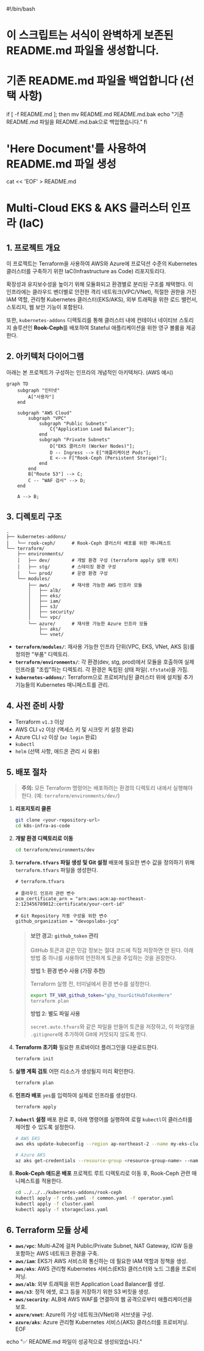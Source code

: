 #!/bin/bash
# 이 스크립트는 서식이 완벽하게 보존된 README.md 파일을 생성합니다.

# 기존 README.md 파일을 백업합니다 (선택 사항)
if [ -f README.md ]; then
    mv README.md README.md.bak
    echo "기존 README.md 파일을 README.md.bak으로 백업했습니다."
fi

# 'Here Document'를 사용하여 README.md 파일 생성
cat << 'EOF' > README.md
# Multi-Cloud EKS & AKS 클러스터 인프라 (IaC)

## 1. 프로젝트 개요

이 프로젝트는 Terraform을 사용하여 AWS와 Azure에 프로덕션 수준의 Kubernetes 클러스터를 구축하기 위한 IaC(Infrastructure as Code) 리포지토리다.

확장성과 유지보수성을 높이기 위해 모듈화되고 환경별로 분리된 구조를 채택했다. 이 인프라에는 클라우드 벤더별로 안전한 격리 네트워크(VPC/VNet), 적절한 권한을 가진 IAM 역할, 관리형 Kubernetes 클러스터(EKS/AKS), 외부 트래픽을 위한 로드 밸런서, 스토리지, 웹 보안 기능이 포함된다.

또한, `kubernetes-addons` 디렉토리를 통해 클러스터 내에 컨테이너 네이티브 스토리지 솔루션인 **Rook-Ceph**를 배포하여 Stateful 애플리케이션을 위한 영구 볼륨을 제공한다.

## 2. 아키텍처 다이어그램

아래는 본 프로젝트가 구성하는 인프라의 개념적인 아키텍처다. (AWS 예시)

```mermaid
graph TD
    subgraph "인터넷"
        A["사용자"]
    end

    subgraph "AWS Cloud"
        subgraph "VPC"
            subgraph "Public Subnets"
                C{"Application Load Balancer"};
            end
            subgraph "Private Subnets"
                D["EKS 클러스터 (Worker Nodes)"];
                D -- Ingress --> E["애플리케이션 Pods"];
                E <--> F["Rook-Ceph (Persistent Storage)"];
            end
        end
        B["Route 53"] --> C;
        C -- "WAF 검사" --> D;
    end

    A --> B;
```

## 3. 디렉토리 구조

```
.
├── kubernetes-addons/
│   └── rook-ceph/      # Rook-Ceph 클러스터 배포를 위한 매니페스트
└── terraform/
    ├── environments/
    │   ├── dev/        # 개발 환경 구성 (terraform apply 실행 위치)
    │   ├── stg/        # 스테이징 환경 구성
    │   └── prod/       # 운영 환경 구성
    └── modules/
        ├── aws/        # 재사용 가능한 AWS 인프라 모듈
        │   ├── alb/
        │   ├── eks/
        │   ├── iam/
        │   ├── s3/
        │   ├── security/
        │   └── vpc/
        └── azure/      # 재사용 가능한 Azure 인프라 모듈
            ├── aks/
            └── vnet/
```

-   **`terraform/modules/`**: 재사용 가능한 인프라 단위(VPC, EKS, VNet, AKS 등)를 정의한 "부품" 디렉토리.
-   **`terraform/environments/`**: 각 환경(dev, stg, prod)에서 모듈을 호출하여 실제 인프라를 "조립"하는 디렉토리. 각 환경은 독립된 상태 파일(`.tfstate`)을 가짐.
-   **`kubernetes-addons/`**: Terraform으로 프로비저닝된 클러스터 위에 설치될 추가 기능들의 Kubernetes 매니페스트를 관리.

## 4. 사전 준비 사항

-   Terraform `v1.3` 이상
-   AWS CLI `v2` 이상 (액세스 키 및 시크릿 키 설정 완료)
-   Azure CLI `v2` 이상 (`az login` 완료)
-   `kubectl`
-   `helm` (선택 사항, 애드온 관리 시 유용)

## 5. 배포 절차

> **주의:** 모든 Terraform 명령어는 배포하려는 환경의 디렉토리 내에서 실행해야 한다. (예: `terraform/environments/dev/`)

1.  **리포지토리 클론**
    ```bash
    git clone <your-repository-url>
    cd k8s-infra-as-code
    ```

2.  **개발 환경 디렉토리로 이동**
    ```bash
    cd terraform/environments/dev
    ```

3.  **`terraform.tfvars` 파일 생성 및 Git 설정**
    배포에 필요한 변수 값을 정의하기 위해 `terraform.tfvars` 파일을 생성한다.

    ```hcl
    # terraform.tfvars

    # 클라우드 인프라 관련 변수
    acm_certificate_arn = "arn:aws:acm:ap-northeast-2:123456789012:certificate/your-cert-id"

    # Git Repository 자동 구성을 위한 변수
    github_organization = "devopslabs-jcg"
    ```

    > #### 보안 경고: `github_token` 관리
    >
    > GitHub 토큰과 같은 민감 정보는 절대 코드에 직접 저장하면 안 된다. 아래 방법 중 하나를 사용하여 안전하게 토큰을 주입하는 것을 권장한다.
    >
    > **방법 1: 환경 변수 사용 (가장 추천)**
    >
    > Terraform 실행 전, 터미널에서 환경 변수를 설정한다.
    > ```bash
    > export TF_VAR_github_token="ghp_YourGitHubTokenHere"
    > terraform plan
    > ```
    >
    > **방법 2: 별도 파일 사용**
    >
    > `secret.auto.tfvars`와 같은 파일을 만들어 토큰을 저장하고, 이 파일명을 `.gitignore`에 추가하여 Git에 커밋되지 않도록 한다.

4.  **Terraform 초기화**
    필요한 프로바이더 플러그인을 다운로드한다.
    ```bash
    terraform init
    ```

5.  **실행 계획 검토**
    어떤 리소스가 생성될지 미리 확인한다.
    ```bash
    terraform plan
    ```

6.  **인프라 배포**
    `yes`를 입력하여 실제로 인프라를 생성한다.
    ```bash
    terraform apply
    ```

7.  **`kubectl` 설정**
    배포 완료 후, 아래 명령어를 실행하여 로컬 `kubectl`이 클러스터를 제어할 수 있도록 설정한다.
    ```bash
    # AWS EKS
    aws eks update-kubeconfig --region ap-northeast-2 --name my-eks-cluster

    # Azure AKS
    az aks get-credentials --resource-group <resource-group-name> --name <aks-cluster-name>
    ```

8.  **Rook-Ceph 애드온 배포**
    프로젝트 루트 디렉토리로 이동 후, Rook-Ceph 관련 매니페스트를 적용한다.
    ```bash
    cd ../../../kubernetes-addons/rook-ceph
    kubectl apply -f crds.yaml -f common.yaml -f operator.yaml
    kubectl apply -f cluster.yaml
    kubectl apply -f storageclass.yaml
    ```

## 6. Terraform 모듈 상세

-   **`aws/vpc`**: Multi-AZ에 걸쳐 Public/Private Subnet, NAT Gateway, IGW 등을 포함하는 AWS 네트워크 환경을 구축.
-   **`aws/iam`**: EKS가 AWS 서비스와 통신하는 데 필요한 IAM 역할과 정책을 생성.
-   **`aws/eks`**: AWS 관리형 Kubernetes 서비스(EKS) 클러스터와 노드 그룹을 프로비저닝.
-   **`aws/alb`**: 외부 트래픽을 위한 Application Load Balancer를 생성.
-   **`aws/s3`**: 정적 에셋, 로그 등을 저장하기 위한 S3 버킷을 생성.
-   **`aws/security`**: ALB에 AWS WAF를 연결하여 웹 공격으로부터 애플리케이션을 보호.
-   **`azure/vnet`**: Azure의 가상 네트워크(VNet)와 서브넷을 구성.
-   **`azure/aks`**: Azure 관리형 Kubernetes 서비스(AKS) 클러스터를 프로비저닝.
EOF

echo "✅ README.md 파일이 성공적으로 생성되었습니다."

